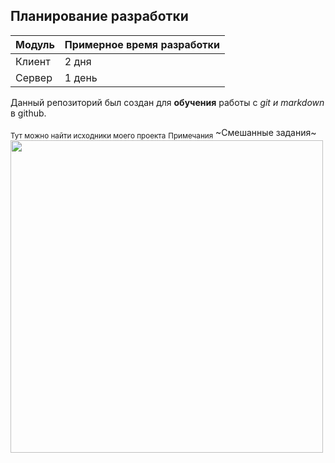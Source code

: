 
## Планирование разработки

| Модуль | Примерное время разработки |
|------|----------------------------|
| Клиент | 2 дня |
| Сервер| 1 день |

Данный репозиторий был создан для **обучения** работы с *git и markdown* в github.

<sub>Тут можно найти исходники моего проекта</sub>
<sub>Примечания</sub>
~Смешанные задания~
  <img src="https://www.gr-oborona.ru/img/oboronaban.gif" width="500"/>



